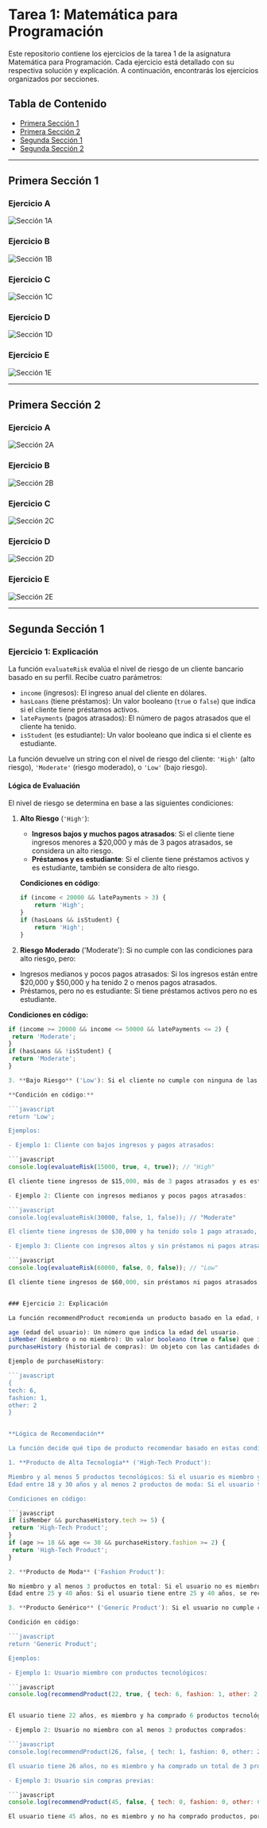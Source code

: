 # Tarea 1: Matemática para Programación

Este repositorio contiene los ejercicios de la tarea 1 de la asignatura Matemática para Programación. Cada ejercicio está detallado con su respectiva solución y explicación. A continuación, encontrarás los ejercicios organizados por secciones.

## Tabla de Contenido
- [Primera Sección 1](#primera-sección-1)
- [Primera Sección 2](#primera-sección-2)
- [Segunda Sección 1](#segunda-sección-1)
- [Segunda Sección 2](#segunda-sección-2)

---

## Primera Sección 1

### Ejercicio A
![Sección 1A](PrimeraSeccion/seccion1a.jpg)

### Ejercicio B
![Sección 1B](PrimeraSeccion/seccion1b.jpg)

### Ejercicio C
![Sección 1C](PrimeraSeccion/seccion1c.jpg)

### Ejercicio D
![Sección 1D](PrimeraSeccion/seccion1d.jpg)

### Ejercicio E
![Sección 1E](PrimeraSeccion/seccion1e.jpg)

---

## Primera Sección 2

### Ejercicio A
![Sección 2A](PrimeraSeccion/seccion2a.jpg)

### Ejercicio B
![Sección 2B](PrimeraSeccion/seccion2b.jpg)

### Ejercicio C
![Sección 2C](PrimeraSeccion/seccion2c.jpg)

### Ejercicio D
![Sección 2D](PrimeraSeccion/seccion2d.jpg)

### Ejercicio E
![Sección 2E](PrimeraSeccion/seccion2e.jpg)

---


## Segunda Sección 1

### Ejercicio 1: Explicación

La función `evaluateRisk` evalúa el nivel de riesgo de un cliente bancario basado en su perfil. Recibe cuatro parámetros:

- `income` (ingresos): El ingreso anual del cliente en dólares.
- `hasLoans` (tiene préstamos): Un valor booleano (`true` o `false`) que indica si el cliente tiene préstamos activos.
- `latePayments` (pagos atrasados): El número de pagos atrasados que el cliente ha tenido.
- `isStudent` (es estudiante): Un valor booleano que indica si el cliente es estudiante.

La función devuelve un string con el nivel de riesgo del cliente: `'High'` (alto riesgo), `'Moderate'` (riesgo moderado), o `'Low'` (bajo riesgo).

#### Lógica de Evaluación

El nivel de riesgo se determina en base a las siguientes condiciones:

1. **Alto Riesgo** (`'High'`):
   - **Ingresos bajos y muchos pagos atrasados**: Si el cliente tiene ingresos menores a $20,000 y más de 3 pagos atrasados, se considera un alto riesgo.
   - **Préstamos y es estudiante**: Si el cliente tiene préstamos activos y es estudiante, también se considera de alto riesgo.

   **Condiciones en código**:

   ```javascript
   if (income < 20000 && latePayments > 3) {
       return 'High';
   }
   if (hasLoans && isStudent) {
       return 'High';
   }

2. **Riesgo Moderado** ('Moderate'): Si no cumple con las condiciones para alto riesgo, pero:

- Ingresos medianos y pocos pagos atrasados: Si los ingresos están entre $20,000 y $50,000 y ha tenido 2 o menos pagos atrasados.
- Préstamos, pero no es estudiante: Si tiene préstamos activos pero no es estudiante.

**Condiciones en código:**

   ```javascript
   if (income >= 20000 && income <= 50000 && latePayments <= 2) {
    return 'Moderate';
   }
   if (hasLoans && !isStudent) {
    return 'Moderate';
   }

3. **Bajo Riesgo** ('Low'): Si el cliente no cumple con ninguna de las condiciones anteriores, se considera de bajo riesgo. Esto ocurre cuando tiene pocos o ningún pago atrasado, y/o ingresos estables.

**Condición en código:**

   ```javascript
return 'Low';

Ejemplos:

- Ejemplo 1: Cliente con bajos ingresos y pagos atrasados:

   ```javascript
console.log(evaluateRisk(15000, true, 4, true)); // "High"

El cliente tiene ingresos de $15,000, más de 3 pagos atrasados y es estudiante. Cumple con la condición de "alto riesgo".

- Ejemplo 2: Cliente con ingresos medianos y pocos pagos atrasados:

   ```javascript
console.log(evaluateRisk(30000, false, 1, false)); // "Moderate"

El cliente tiene ingresos de $30,000 y ha tenido solo 1 pago atrasado, por lo que se considera de riesgo moderado.

- Ejemplo 3: Cliente con ingresos altos y sin préstamos ni pagos atrasados:

   ```javascript
console.log(evaluateRisk(60000, false, 0, false)); // "Low"

El cliente tiene ingresos de $60,000, sin préstamos ni pagos atrasados, por lo que se considera de bajo riesgo.


### Ejercicio 2: Explicación

La función recommendProduct recomienda un producto basado en la edad, membresía y historial de compras del usuario. Recibe tres parámetros:

age (edad del usuario): Un número que indica la edad del usuario.
isMember (miembro o no miembro): Un valor booleano (true o false) que indica si el usuario es miembro de un programa de fidelización.
purchaseHistory (historial de compras): Un objeto con las cantidades de productos comprados por categoría (tecnología, moda, otros).

Ejemplo de purchaseHistory:

   ```javascript
{
  tech: 6,
  fashion: 1,
  other: 2
}


**Lógica de Recomendación**

La función decide qué tipo de producto recomendar basado en estas condiciones:

1. **Producto de Alta Tecnología** ('High-Tech Product'):

Miembro y al menos 5 productos tecnológicos: Si el usuario es miembro y ha comprado al menos 5 productos tecnológicos, se recomienda un producto tecnológico.
Edad entre 18 y 30 años y al menos 2 productos de moda: Si el usuario tiene entre 18 y 30 años y ha comprado al menos 2 productos de moda, se recomienda un producto tecnológico.

Condiciones en código:

   ```javascript
if (isMember && purchaseHistory.tech >= 5) {
    return 'High-Tech Product';
}
if (age >= 18 && age <= 30 && purchaseHistory.fashion >= 2) {
    return 'High-Tech Product';
}

2. **Producto de Moda** ('Fashion Product'):

No miembro y al menos 3 productos en total: Si el usuario no es miembro, pero ha comprado al menos 3 productos en total, se recomienda un producto de moda.
Edad entre 25 y 40 años: Si el usuario tiene entre 25 y 40 años, se recomienda un producto de moda.

3. **Producto Genérico** ('Generic Product'): Si el usuario no cumple con las condiciones para productos tecnológicos ni de moda, se recomienda un producto genérico.

Condición en código:

   ```javascript
return 'Generic Product';

Ejemplos:

- Ejemplo 1: Usuario miembro con productos tecnológicos:

   ```javascript
console.log(recommendProduct(22, true, { tech: 6, fashion: 1, other: 2 })); // "High-Tech Product"


El usuario tiene 22 años, es miembro y ha comprado 6 productos tecnológicos, lo que cumple con la condición para recomendar un producto tecnológico.

- Ejemplo 2: Usuario no miembro con al menos 3 productos comprados:

   ```javascript
console.log(recommendProduct(26, false, { tech: 1, fashion: 0, other: 2 })); // "Fashion Product"

El usuario tiene 26 años, no es miembro y ha comprado un total de 3 productos (sumando todas las categorías), lo que cumple con la condición para recomendar un producto de moda.

- Ejemplo 3: Usuario sin compras previas:

   ```javascript
console.log(recommendProduct(45, false, { tech: 0, fashion: 0, other: 0 })); // "Generic Product"

El usuario tiene 45 años, no es miembro y no ha comprado productos, por lo que se le recomienda un producto genérico.
